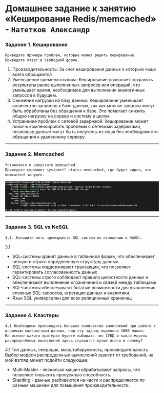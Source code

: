 # Домашнее задание к занятию «Кеширование Redis/memcached» - `Натетков Александр`


### Задание 1. Кеширование

	Приведите примеры проблем, которые может решить кеширование.
 	Приведите ответ в свободной форме.

1. Производительность: За счет кеширования данных к которым чаще всего обращаются
2. Уменьшение времени отклика: Кеширование позволяет сохранять результаты ранее выполненных запросов или операций, что уменьшает время, необходимое для выполнения аналогичных запросов в будущем.
3. Снижение нагрузки на базу данных: Кеширование уменьшает количество запросов к базе данных, так как многие запросы могут быть обработаны без обращения к базе. Это помогает снизить общую нагрузку на сервер и систему в целом.
4. Устранение проблем с сетевой задержкой: Кеширование может помочь компенсировать проблемы с сетевыми задержками, поскольку данные могут быть получены из кеша без необходимости обращения к удаленному серверу.


---

### Задание 2. Memcached

	Установите и запустите memcached.
 	Приведите скриншот systemctl status memcached, где будет видно, что memcached запущен.

![Скриншот-1](https://github.com/karapuze/gitlab-hw/blob/main/img/Снимок%20экрана%202023-10-12%20в%2015.57.38.png)


---

### Задание 3. SQL vs NoSQL

	3.1. Напишите пять преимуществ SQL-систем по отношению к NoSQL.

 3.1 
 - SQL-системы хранят данные в табличной форме, что обеспечивает четкую и строго определенную структуру данных.
 - SQL-системы поддерживают транзакции, что позволяет гарантировать согласованность данных.
 - SQL-системы строго соблюдают правила целостности данных и обеспечивают выполнение ограничений и связей между таблицами.
 - SQL-системы обеспечивают богатые возможности для выполнения сложных SQL-запросов, агрегации данных и аналитики.
 - Язык SQL универсален для всех реляционных хранилищ


---

### Задание 4. Кластеры

	4.1 Необходимо производить большое количество вычислений при работе с огромным количеством данных, под эту задачу выделено 1000 машин.
 	На основе какого критерия будете выбирать тип СУБД и какая модель распределённых вычислений здесь справится лучше всего и почему?

 4.1 
Тип данных, операции, масштабируемость, производительность 
Выбор модели распределнных вычислений зависит от требований, на мой взгляд может подойти следующее:
 - Multi-Master - несколько машин обрабатывают запросы, что позволяет повысить пропускную способность.
 - Sharding - данные разбиваются на части и распределяются по разным машинам для повышения производительности.


 
